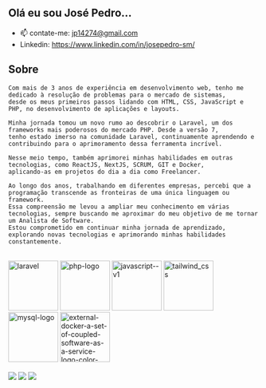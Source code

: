 ## Olá eu sou José Pedro...

-  📫 contate-me: jp14274@gmail.com
- Linkedin: https://www.linkedin.com/in/josepedro-sm/
## Sobre
```
Com mais de 3 anos de experiência em desenvolvimento web, tenho me dedicado à resolução de problemas para o mercado de sistemas,
desde os meus primeiros passos lidando com HTML, CSS, JavaScript e PHP, no desenvolvimento de aplicações e layouts.

Minha jornada tomou um novo rumo ao descobrir o Laravel, um dos frameworks mais poderosos do mercado PHP. Desde a versão 7,
tenho estado imerso na comunidade Laravel, continuamente aprendendo e contribuindo para o aprimoramento dessa ferramenta incrível.

Nesse meio tempo, também aprimorei minhas habilidades em outras tecnologias, como ReactJS, NextJS, SCRUM, GIT e Docker,
aplicando-as em projetos do dia a dia como Freelancer.

Ao longo dos anos, trabalhando em diferentes empresas, percebi que a programação transcende as fronteiras de uma única linguagem ou framework.
Essa compreensão me levou a ampliar meu conhecimento em várias tecnologias, sempre buscando me aproximar do meu objetivo de me tornar um Analista de Software.
Estou comprometido em continuar minha jornada de aprendizado, explorando novas tecnologias e aprimorando minhas habilidades constantemente.
```
<div style="display: inline_block"><br>
  <img width="100" height="100" src="https://img.icons8.com/stickers/100/laravel.png" alt="laravel" />
  <img width="100" height="100" src="https://img.icons8.com/dusk/64/php-logo.png" alt="php-logo"/>
  <img width="100" height="100" src="https://img.icons8.com/color/48/javascript--v1.png" alt="javascript--v1"/>
  <img width="100" height="100" src="https://img.icons8.com/fluency/100/tailwind_css.png" alt="tailwind_css"/>
  <img width="100" height="100" src="https://img.icons8.com/color/100/mysql-logo.png" alt="mysql-logo"/>
  <img width="100" height="100" src="https://img.icons8.com/external-tal-revivo-color-tal-revivo/100/external-docker-a-set-of-coupled-software-as-a-service-logo-color-tal-revivo.png" alt="external-docker-a-set-of-coupled-software-as-a-service-logo-color-tal-revivo"/>
</div>
 
<div> 
  <br/>
  <a href="https://www.instagram.com/josepedroo_sm/" target="_blank"><img src="https://img.shields.io/badge/-Instagram-%23E4405F?style=for-the-badge&logo=instagram&logoColor=white" target="_blank"></a>
  <a href = "mailto:jp14274@gmail.com"><img src="https://img.shields.io/badge/-Gmail-%23333?style=for-the-badge&logo=gmail&logoColor=white" target="_blank"></a>
  <a href="https://www.linkedin.com/in/jos%C3%A9-pedro-s-mesquita-754b47173/" target="_blank"><img src="https://img.shields.io/badge/-LinkedIn-%230077B5?style=for-the-badge&logo=linkedin&logoColor=white" target="_blank"></a> 
</div>


